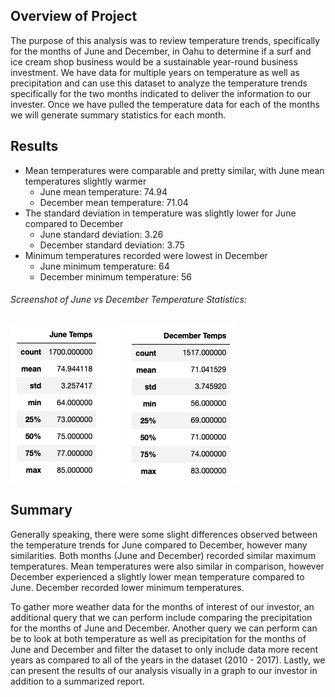 ## **Overview of Project**

The purpose of this analysis was to review temperature trends, specifically for the months of June and December, in Oahu to determine if a surf and ice cream shop business would be a sustainable year-round business investment. We have data for multiple years on temperature as well as precipitation and can use this dataset to analyze the temperature trends specifically for the two months indicated to deliver the information to our invester. Once we have pulled the temperature data for each of the months we will generate summary statistics for each month.

## **Results**
 * Mean temperatures were comparable and pretty similar, with June mean temperatures slightly warmer
    * June mean temperature: 74.94
    * December mean temperature: 71.04
 * The standard deviation in temperature was slightly lower for June compared to December
    * June standard deviation: 3.26
    * December standard deviation: 3.75
 * Minimum temperatures recorded were lowest in December
    * June minimum temperature: 64
    * December minimum temperature: 56

###### *Screenshot of June vs December Temperature Statistics:*
![](Resources/June%20Temps.png) ![](Resources/Dec%20Temps.png)

## **Summary**
Generally speaking, there were some slight differences observed between the temperature trends for June compared to December, however many similarities. Both months (June and December) recorded similar maximum temperatures. Mean temperatures were also similar in comparison, however December experienced a slightly lower mean temperature compared to June. December recorded lower minimum temperatures.

To gather more weather data for the months of interest of our investor, an additional query that we can perform include comparing the precipitation for the months of June and December. Another query we can perform can be to look at both temperature as well as precipitation for the months of June and December and filter the dataset to only include data more recent years as compared to all of the years in the dataset (2010 - 2017). Lastly, we can present the results of our analysis visually in a graph to our investor in addition to a summarized report.
